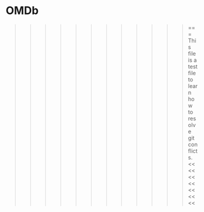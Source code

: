 # OMDb
>>>>>>>>>>>>===
This file is a test file to learn how to resolve git conflicts.
<<<<<<<<<<<<<<
